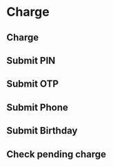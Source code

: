 # Charge

## Charge
## Submit PIN
## Submit OTP
## Submit Phone
## Submit Birthday
## Check pending charge
